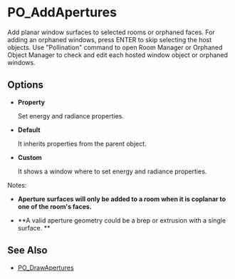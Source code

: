 # PO_AddApertures

Add planar window surfaces to selected rooms or orphaned faces. For adding an orphaned windows, press ENTER to skip selecting the host objects. Use &quot;Pollination&quot; command to open Room Manager or Orphaned Object Manager to check and edit each hosted window object or orphaned windows.

## Options

* **Property**

  Set energy and radiance properties.

* **Default**

  It inherits properties from the parent object.

* **Custom**

  It shows a window where to set energy and radiance properties.

Notes:

* **Aperture surfaces will only be added to a room when it is coplanar to one of the room&apos;s faces.**

  

* **A valid aperture geometry could be a brep or extrusion with a single surface.
**

  

## See Also

* [PO_DrawApertures](./po_drawapertures.md)

